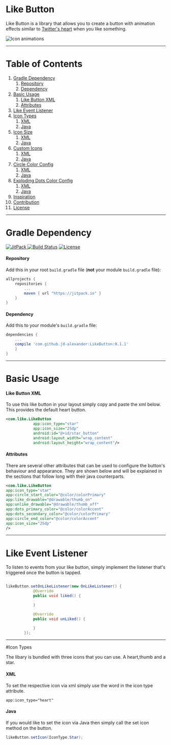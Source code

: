 # Like Button

Like Button is a library that allows you to create a button with animation effects similar to [Twitter's heart](https://dribbble.com/shots/2416983-Twitter-Heart-Animation) when you like something.

![Icon animations](http://i.giphy.com/3o8dp4uq3K4vvR1MJO.gif "Icon animations")

---

# Table of Contents

1. [Gradle Dependency](https://github.com/jd-alexander/LikeButton#gradle-dependency)
   1. [Repository](https://github.com/jd-alexander/LikeButton#repository)
   2. [Dependency](https://github.com/jd-alexander/LikeButton#dependency)
2. [Basic Usage](https://github.com/jd-alexander/LikeButton#basic-usage)
   1. [Like Button XML](https://github.com/jd-alexander/LikeButton#like-button-xml)
   2. [Attributes](https://github.com/jd-alexander/LikeButton#attributes)
3. [Like Event Listener](https://github.com/jd-alexander/LikeButton#like-event-listener)
4. [Icon Types](https://github.com/jd-alexander/LikeButton#icon-types)
   1. [XML](https://github.com/jd-alexander/LikeButton#icon-types-xml)
   2. [Java](https://github.com/jd-alexander/LikeButton#icon-types-java)
5. [Icon Size](https://github.com/jd-alexander/LikeButton#icon-size)
   1. [XML](https://github.com/jd-alexander/LikeButton#icon-size-xml)
   2. [Java](https://github.com/jd-alexander/LikeButton#icon-size-java)
6. [Custom Icons](https://github.com/jd-alexander/LikeButton#custom-icons)
   1. [XML](https://github.com/jd-alexander/LikeButton#custom-icons-xml)
   2. [Java](https://github.com/jd-alexander/LikeButton#custom-icons-java)
7. [Circle Color Config](https://github.com/jd-alexander/LikeButton#circle-color-config)
   1. [XML](https://github.com/jd-alexander/LikeButton#circle-color-config-xml)
   2. [Java](https://github.com/jd-alexander/LikeButton#circle-color-config-java)
8. [Exploding Dots Color Config](https://github.com/jd-alexander/LikeButton#dots-color-config)
   1. [XML](https://github.com/jd-alexander/LikeButton#dots-color-config-xml)
   2. [Java](https://github.com/jd-alexander/LikeButton#dots-color-config-java)
9. [Inspiration](https://github.com/jd-alexander/LikeButton#inspiration)
10. [Contribution](https://github.com/jd-alexander/LikeButton#contribution)
11. [License](https://github.com/jd-alexander/LikeButton#license)

   
---

# Gradle Dependency

[ ![JitPack](https://img.shields.io/github/release/jd-alexander/likebutton.svg?label=jitpack) ](https://jitpack.io/#jd-alexander/likebutton)
[![Build Status](https://travis-ci.org/jd-alexander/LikeButton.svg)](https://travis-ci.org/jd-alexander/LikeButton)
[![License](https://img.shields.io/badge/license-Apache%202-4EB1BA.svg?style=flat-square)](https://www.apache.org/licenses/LICENSE-2.0.html)

#### Repository

Add this in your root `build.gradle` file (**not** your module `build.gradle` file):

```gradle
allprojects {
	repositories {
		...
		maven { url "https://jitpack.io" }
	}
}
```

#### Dependency

Add this to your module's `build.gradle` file:

```gradle
dependencies {
	...
	compile 'com.github.jd-alexander:LikeButton:0.1.1'
	}
}
```

---

# Basic Usage

#### Like Button XML

To use this like button in your layout simply copy and paste the xml below. This provides the default heart button. 

```xml
<com.like.LikeButton
            app:icon_type="star"
            app:icon_size="25dp"
            android:id="@+id/star_button"
            android:layout_width="wrap_content"
            android:layout_height="wrap_content"/>
```

#### Attributes

There are several other attributes that can be used to configure the button's behaviour and appearance. They are shown below and will be explained in the sections that follow long with their java counterparts.

```xml
<com.like.LikeButton
app:icon_type="star"
app:circle_start_color="@color/colorPrimary"
app:like_drawable="@drawable/thumb_on"
app:unlike_drawable="@drawable/thumb_off"
app:dots_primary_color="@color/colorAccent"
app:dots_secondary_color="@color/colorPrimary"
app:circle_end_color="@color/colorAccent"
app:icon_size="25dp"
/>

```
---

# Like Event Listener

To listen to events from your like button, simply implement the listener that's triggered once the button is tapped.

```java

likeButton.setOnLikeListener(new OnLikeListener() {
            @Override
            public void liked() {

            }

            @Override
            public void unLiked() {

            }
        });

```

---

#Icon Types

The libary is bundled with three icons that you can use. A heart,thumb and a star. 

#### XML

To set the respective icon via xml simply use the word in the icon type attribute.

```
app:icon_type="heart"
```

#### Java

If you would like to set the icon via Java then simply call the set icon method on the button. 

```java
likeButton.setIcon(IconType.Star);
```


